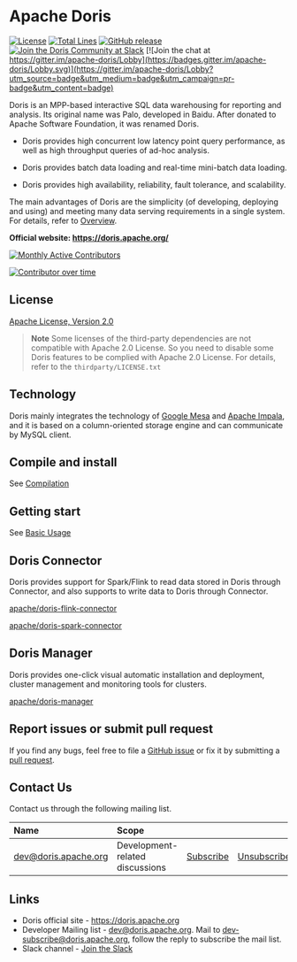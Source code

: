 <!--
Licensed to the Apache Software Foundation (ASF) under one
or more contributor license agreements.  See the NOTICE file
distributed with this work for additional information
regarding copyright ownership.  The ASF licenses this file
to you under the Apache License, Version 2.0 (the
"License"); you may not use this file except in compliance
with the License.  You may obtain a copy of the License at

  http://www.apache.org/licenses/LICENSE-2.0

Unless required by applicable law or agreed to in writing,
software distributed under the License is distributed on an
"AS IS" BASIS, WITHOUT WARRANTIES OR CONDITIONS OF ANY
KIND, either express or implied.  See the License for the
specific language governing permissions and limitations
under the License.
-->

# Apache Doris
[![License](https://img.shields.io/badge/license-Apache%202-4EB1BA.svg)](https://www.apache.org/licenses/LICENSE-2.0.html)
[![Total Lines](https://tokei.rs/b1/github/apache/doris?category=lines)](https://github.com/apache/doris)
[![GitHub release](https://img.shields.io/github/release/apache/doris.svg)](https://github.com/apache/doris/releases)
[![Join the Doris Community at Slack](https://img.shields.io/badge/chat-slack-brightgreen)](https://join.slack.com/t/apachedoriscommunity/shared_invite/zt-11jb8gesh-7IukzSrdea6mqoG0HB4gZg)
[![Join the chat at https://gitter.im/apache-doris/Lobby](https://badges.gitter.im/apache-doris/Lobby.svg)](https://gitter.im/apache-doris/Lobby?utm_source=badge&utm_medium=badge&utm_campaign=pr-badge&utm_content=badge)

Doris is an MPP-based interactive SQL data warehousing for reporting and analysis.
Its original name was Palo, developed in Baidu. After donated to Apache Software Foundation, it was renamed Doris.

- Doris provides high concurrent low latency point query performance, as well as high throughput queries of ad-hoc analysis.

- Doris provides batch data loading and real-time mini-batch data loading.

- Doris provides high availability, reliability, fault tolerance, and scalability.

The main advantages of Doris are the simplicity (of developing, deploying and using) and meeting many data serving requirements in a single system. For details, refer to [Overview](https://github.com/apache/doris/wiki/Doris-Overview).

**Official website: https://doris.apache.org/**

[![Monthly Active Contributors](https://contributor-overtime-api.apiseven.com/contributors-svg?chart=contributorMonthlyActivity&repo=apache/doris)](https://www.apiseven.com/en/contributor-graph?chart=contributorMonthlyActivity&repo=apache/doris)

[![Contributor over time](https://contributor-overtime-api.apiseven.com/contributors-svg?chart=contributorOverTime&repo=apache/doris)](https://www.apiseven.com/en/contributor-graph?chart=contributorOverTime&repo=apache/doris)

## License

[Apache License, Version 2.0](https://www.apache.org/licenses/LICENSE-2.0)

> **Note**
> Some licenses of the third-party dependencies are not compatible with Apache 2.0 License. So you need to disable
some Doris features to be complied with Apache 2.0 License. For details, refer to the `thirdparty/LICENSE.txt`

## Technology

Doris mainly integrates the technology of [Google Mesa](https://research.google/pubs/pub42851/) and [Apache Impala](https://impala.apache.org/), and it is based on a column-oriented storage engine and can communicate by MySQL client.

## Compile and install

See [Compilation](https://doris.apache.org/docs/install/source-install/compilation-with-ldb-toolchain.html)

## Getting start

See [Basic Usage](https://doris.apache.org/docs/data-table/basic-usage.html)

## Doris Connector

Doris provides support for Spark/Flink to read data stored in Doris through Connector, and also supports to write data to Doris through Connector.

[apache/doris-flink-connector](https://github.com/apache/doris-flink-connector)

[apache/doris-spark-connector](https://github.com/apache/doris-spark-connector)

## Doris Manager 

Doris provides one-click visual automatic installation and deployment, cluster management and monitoring tools for clusters.

[apache/doris-manager](https://github.com/apache/doris-manager)

## Report issues or submit pull request

If you find any bugs, feel free to file a [GitHub issue](https://github.com/apache/doris/issues) or fix it by submitting a [pull request](https://github.com/apache/doris/pulls).

## Contact Us

Contact us through the following mailing list.

| Name                                                                          | Scope                           |                                                                 |                                                                     |                                                                              |
|:------------------------------------------------------------------------------|:--------------------------------|:----------------------------------------------------------------|:--------------------------------------------------------------------|:-----------------------------------------------------------------------------|
| [dev@doris.apache.org](mailto:dev@doris.apache.org)     | Development-related discussions | [Subscribe](mailto:dev-subscribe@doris.apache.org)   | [Unsubscribe](mailto:dev-unsubscribe@doris.apache.org)   | [Archives](http://mail-archives.apache.org/mod_mbox/doris-dev/)   |

## Links

* Doris official site - <https://doris.apache.org>
* Developer Mailing list - <dev@doris.apache.org>. Mail to <dev-subscribe@doris.apache.org>, follow the reply to subscribe the mail list.
* Slack channel - [Join the Slack](https://join.slack.com/t/apachedoriscommunity/shared_invite/zt-18u6vjopj-Th15vTVfmCzVfhhL5rz26A)
